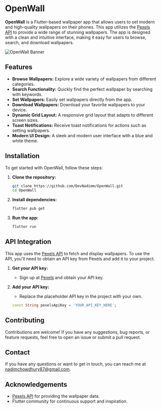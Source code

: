 # OpenWall

**OpenWall** is a Flutter-based wallpaper app that allows users to set modern and high-quality wallpapers on their phones. This app utilizes the [Pexels API](https://www.pexels.com/api/) to provide a wide range of stunning wallpapers. The app is designed with a clean and intuitive interface, making it easy for users to browse, search, and download wallpapers.

![OpenWall Banner](assets/banner_image/banner.jpg)

## Features

- **Browse Wallpapers:** Explore a wide variety of wallpapers from different categories.
- **Search Functionality:** Quickly find the perfect wallpaper by searching with keywords.
- **Set Wallpapers:** Easily set wallpapers directly from the app.
- **Download Wallpapers:** Download your favorite wallpapers to your device.
- **Dynamic Grid Layout:** A responsive grid layout that adapts to different screen sizes.
- **Toast Notifications:** Receive toast notifications for actions such as setting wallpapers.
- **Modern UI Design:** A sleek and modern user interface with a blue and white theme.

## Installation

To get started with OpenWall, follow these steps:

1. **Clone the repository:**

    ```bash
    git clone https://github.com/DevNadimm/OpenWall.git
    cd OpenWall
    ```

2. **Install dependencies:**

    ```bash
    flutter pub get
    ```

3. **Run the app:**

    ```bash
    flutter run
    ```

## API Integration

This app uses the [Pexels API](https://www.pexels.com/api/) to fetch and display wallpapers. To use the API, you'll need to obtain an API key from Pexels and add it to your project.

1. **Get your API key:**
    - Sign up at [Pexels](https://www.pexels.com/api/) and obtain your API key.

2. **Add your API key:**
    - Replace the placeholder API key in the project with your own.

    ```dart
    const String pexelsApiKey = 'YOUR_API_KEY_HERE';
    ```

## Contributing

Contributions are welcome! If you have any suggestions, bug reports, or feature requests, feel free to open an issue or submit a pull request.


## Contact

If you have any questions or want to get in touch, you can reach me at nadimchowdhury87@gmail.com.

## Acknowledgements

- [Pexels API](https://www.pexels.com/api/) for providing the wallpaper data.
- Flutter community for continuous support and inspiration.
